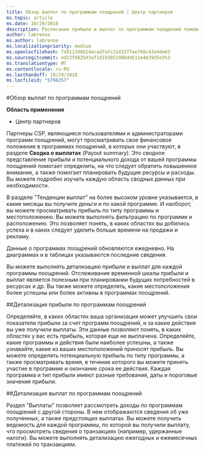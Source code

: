 ```yaml
---
title: Обзор выплат по программам поощрений | Центр партнеров
ms.topic: article
ms.date: 10/29/2018
description: Расписание прибыли и выплат по программам поощрений поможет вам планировать свои действия.
author: labrenne
ms.author: labrenne
ms.localizationpriority: medium
ms.openlocfilehash: 74811348b14ecad7afc214337fae760c43e4de63
ms.sourcegitcommit: ed22f6825d3af1d19385198b4d511e4b39d5e353
ms.translationtype: MT
ms.contentlocale: ru-RU
ms.lasthandoff: 10/29/2018
ms.locfileid: "5796357"
---
```

#<a name="understand-your-incentives-payouts"></a>Обзор выплат по программам поощрений

**Область применения**

-  Центр партнеров


Партнеры CSP, являющиеся пользователями и администраторами программ поощрений, могут просматривать свое финансовое положение в программах поощрений, в которых они участвуют, в разделе **Сводка о выплатах** (Payout summary). Это сводное представление прибыли и потенциального дохода от вашей программы поощрений помогает определить, на что следует обратить повышенное внимание, а также помогает планировать будущие ресурсы и расходы. Вы можете подробно изучать каждую область сводных данных при необходимости. 

В разделе "Тенденции выплат" на более высоком уровне указывается, в какие месяцы вы получите деньги и по какой программе. И наоборот, вы можете просматривать прибыль по типу программы и местоположению. Вы можете выполнять фильтрацию по программе и расположению. Это позволяет понять, в каких областях вы добились успеха и в каких следует уделить больше времени на продажи и рекламу.

Данные о программах поощрений обновляются ежедневно. На диаграммах и в таблицах указываются последние сведения.

Вы можете выполнять детализацию прибыли и выплат для каждой программы поощрений. Отслеживание временной шкалы прибыли и выплат является полезным при планировании будущих потребностей в ресурсах и др. Вы также можете определять, какие местоположения более успешны или более активны в программах поощрений. 

##<a name="drill-down-on-incentives-earnings"></a>Детализация прибыли по программам поощрений

Определяйте, в каких областях ваша организация может улучшить свои показатели прибыли за счет программ поощрений, и за какие действия вы уже получили выплаты. Эти данные позволяют понять, в каких областях у вас есть прибыль, которая еще не выплачена.  Определяйте, какие программы и действия были наиболее успешны, а также узнавайте, какие из ваших местоположений приносят прибыль. Вы можете определять потенциальную прибыль по типу программы, а также просматривать время, в течение которого вы можете принять участие в программе и окончание срока ее действия. Каждая программа и тип прибыли имеют разные требования, даты и пороговые значения прибыли. 

##<a name="drill-down-on-incentive-payouts"></a>Детализация выплат по программам поощрений

Раздел "Выплаты" позволяет рассмотреть доходы по программам поощрений с другой стороны. В нем отображаются сведения об уже полученных, а также предстоящих выплатах. Вы можете получить ведомость для каждой программы, по которой вы получили выплату, что просмотреть сведения о транзакциях (например, удержанные налоги). Вы можете выполнять детализацию ежегодных и ежемесячных платежей по транзакциям.
